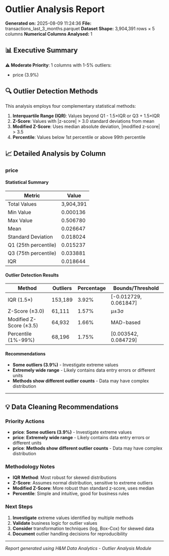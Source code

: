 # Outlier Analysis Report

**Generated on:** 2025-08-09 11:24:36
**File:** transactions_last_3_months.parquet
**Dataset Shape:** 3,904,391 rows × 5 columns
**Numerical Columns Analysed:** 1

## 📊 Executive Summary

**⚠️ Moderate Priority**: 1 columns with 1-5% outliers:
- price (3.9%)


## 🔍 Outlier Detection Methods

This analysis employs four complementary statistical methods:

1. **Interquartile Range (IQR)**: Values beyond Q1 - 1.5×IQR or Q3 + 1.5×IQR
2. **Z-Score**: Values with |z-score| > 3.0 standard deviations from mean
3. **Modified Z-Score**: Uses median absolute deviation, |modified z-score| > 3.5
4. **Percentile**: Values below 1st percentile or above 99th percentile

## 📈 Detailed Analysis by Column

### price

#### Statistical Summary

| Metric | Value |
| ------ | ----- |
| Total Values | 3,904,391 |
| Min Value | 0.000136 |
| Max Value | 0.506780 |
| Mean | 0.026647 |
| Standard Deviation | 0.018024 |
| Q1 (25th percentile) | 0.015237 |
| Q3 (75th percentile) | 0.033881 |
| IQR | 0.018644 |

#### Outlier Detection Results

| Method | Outliers | Percentage | Bounds/Threshold |
| ------ | -------- | ---------- | ---------------- |
| IQR (1.5×) | 153,189 | 3.92% | [-0.012729, 0.061847] |
| Z-Score (±3.0) | 61,111 | 1.57% | μ±3σ |
| Modified Z-Score (±3.5) | 64,932 | 1.66% | MAD-based |
| Percentile (1%-99%) | 68,196 | 1.75% | [0.003542, 0.084729] |

#### Recommendations

- **Some outliers (3.9%)** - Investigate extreme values
- **Extremely wide range** - Likely contains data entry errors or different units
- **Methods show different outlier counts** - Data may have complex distribution

---

## 💡 Data Cleaning Recommendations

### Priority Actions

- **price**: **Some outliers (3.9%)** - Investigate extreme values
- **price**: **Extremely wide range** - Likely contains data entry errors or different units
- **price**: **Methods show different outlier counts** - Data may have complex distribution

### Methodology Notes

- **IQR Method**: Most robust for skewed distributions
- **Z-Score**: Assumes normal distribution, sensitive to extreme outliers
- **Modified Z-Score**: More robust than standard z-score, uses median
- **Percentile**: Simple and intuitive, good for business rules

### Next Steps

1. **Investigate** extreme values identified by multiple methods
2. **Validate** business logic for outlier values
3. **Consider** transformation techniques (log, Box-Cox) for skewed data
4. **Document** outlier handling decisions for reproducibility

---

_Report generated using H&M Data Analytics - Outlier Analysis Module_